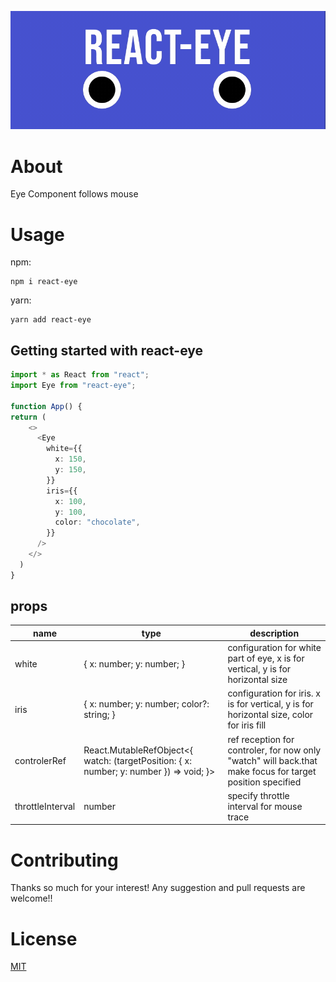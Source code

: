 ![react-eye](src/img/title.gif)

# About
Eye Component follows mouse


# Usage
npm:
```shell
npm i react-eye
```

yarn:
```shell
yarn add react-eye
```
## Getting started with react-eye
```ts
import * as React from "react";
import Eye from "react-eye";

function App() {
return (
    <>
      <Eye
        white={{
          x: 150,
          y: 150,
        }}
        iris={{
          x: 100,
          y: 100,
          color: "chocolate",
        }}
      />
    </>
  )
}
```

## props
|name|type|description|
|-|-|-|
|white|{ x: number; y: number; }|configuration for white part of eye, x is for vertical, y is for horizontal size|
|iris|{ x: number; y: number; color?: string; }|configuration for iris. x is for vertical, y is for horizontal size, color for iris fill|
|controlerRef|React.MutableRefObject<{ watch: (targetPosition: { x: number; y: number }) => void; }>| ref reception for controler, for now only "watch" will back.that make focus for target position specified|
|throttleInterval|number|specify throttle interval for mouse trace|


# Contributing
Thanks so much for your interest!
Any suggestion and pull requests are welcome!! 

# License
[MIT](https://choosealicense.com/licenses/mit/)

